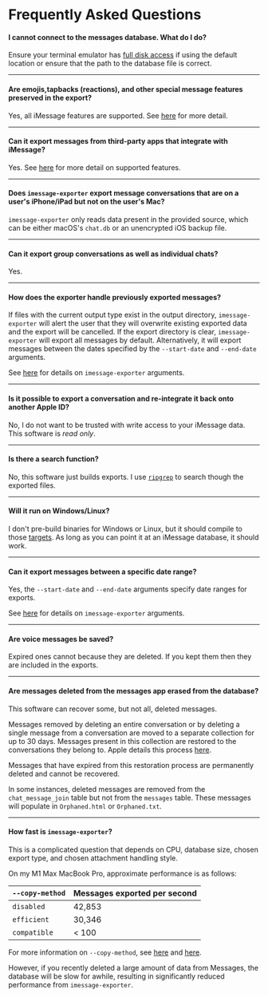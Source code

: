 # Frequently Asked Questions

#### I cannot connect to the messages database. What do I do?

Ensure your terminal emulator has [full disk access](https://kb.synology.com/en-us/C2/tutorial/How_to_enable_Full_Disk_Access_on_a_Mac) if using the default location or ensure that the path to the database file is correct.

***

#### Are emojis,tapbacks (reactions), and other special message features preserved in the export?

Yes, all iMessage features are supported. See [here](features.md) for more detail.

***

#### Can it export messages from third-party apps that integrate with iMessage?

Yes. See [here](features.md) for more detail on supported features.

***

#### Does `imessage-exporter` export message conversations that are on a user's iPhone/iPad but not on the user's Mac?

`imessage-exporter` only reads data present in the provided source, which can be either macOS's `chat.db` or an unencrypted iOS backup file.

***

#### Can it export group conversations as well as individual chats?

Yes.

***

#### How does the exporter handle previously exported messages?

If files with the current output type exist in the output directory, `imessage-exporter` will alert the user that they will overwrite existing exported data and the export will be cancelled. If the export directory is clear, `imessage-exporter` will export all messages by default. Alternatively, it will export messages between the dates specified by the `--start-date` and `--end-date` arguments.

See [here](../imessage-exporter/README.md#how-to-use) for details on `imessage-exporter` arguments.

***

#### Is it possible to export a conversation and re-integrate it back onto another Apple ID?

No, I do not want to be trusted with write access to your iMessage data. This software is *read only*.

***

#### Is there a search function?

No, this software just builds exports. I use [`ripgrep`](https://github.com/BurntSushi/ripgrep) to search though the exported files.

***

#### Will it run on Windows/Linux?

I don't pre-build binaries for Windows or Linux, but it should compile to those [targets](https://doc.rust-lang.org/nightly/rustc/platform-support.html). As long as you can point it at an iMessage database, it should work.

***

#### Can it export messages between a specific date range?

Yes, the `--start-date` and `--end-date` arguments specify date ranges for exports.

See [here](../imessage-exporter/README.md#how-to-use) for details on `imessage-exporter` arguments.

***

#### Are voice messages be saved?

Expired ones cannot because they are deleted. If you kept them then they are included in the exports.

***

#### Are messages deleted from the messages app erased from the database?

This software can recover some, but not all, deleted messages.

Messages removed by deleting an entire conversation or by deleting a single message from a conversation are moved to a separate collection for up to 30 days. Messages present in this collection are restored to the conversations they belong to. Apple details this process [here](https://support.apple.com/en-us/HT202549#delete).

Messages that have expired from this restoration process are permanently deleted and cannot be recovered.

In some instances, deleted messages are removed from the `chat_message_join` table but not from the `messages` table. These messages will populate in `Orphaned.html` or `Orphaned.txt`.

***

#### How fast is `imessage-exporter`?

This is a complicated question that depends on CPU, database size, chosen export type, and chosen attachment handling style.

On my M1 Max MacBook Pro, approximate performance is as follows:

| `--copy-method` | Messages exported per second |
|---|---|
| `disabled` | 42,853 |
| `efficient` | 30,346 |
| `compatible` | < 100 |

For more information on `--copy-method`, see [here](../imessage-exporter/README.md#how-to-use) and [here](./features.md#supported-message-features).

However, if you recently deleted a large amount of data from Messages, the database will be slow for awhile, resulting in significantly reduced performance from `imessage-exporter`.
